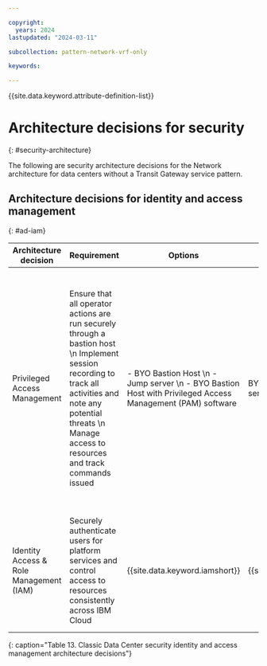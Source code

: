 ```yaml
---

copyright:
  years: 2024
lastupdated: "2024-03-11"

subcollection: pattern-network-vrf-only

keywords:

---
```


{{site.data.keyword.attribute-definition-list}}

# Architecture decisions for security
{: #security-architecture}

The following are security architecture decisions for the Network architecture for data centers without a Transit Gateway service pattern.

## Architecture decisions for identity and access management
{: #ad-iam}

| **Architecture decision**               | **Requirement**                                                                                                                                                                                                            | **Options**                                                                                             | **Decision**                    | **Rationale**                                                                                                                                                                                                                                                                                      |
|-----------------------------------------|----------------------------------------------------------------------------------------------------------------------------------------------------------------------------------------------------------------------------|---------------------------------------------------------------------------------------------------------|---------------------------------|----------------------------------------------------------------------------------------------------------------------------------------------------------------------------------------------------------------------------------------------------------------------------------------------------|
| Privileged Access Management            | Ensure that all operator actions are run securely through a bastion host  \n Implement session recording to track all activities and note any potential threats  \n Manage access to resources and track commands issued | - BYO Bastion Host  \n - Jump server  \n - BYO Bastion Host with Privileged Access Management (PAM) software | BYO Bastion Host or Jump server | The Bastion Host or Jump server is a Virtual Server instance that is provisioned through SSH over a private network to securely access resources within the IBM Cloud private network.  \n \n Using PAM software is recommended when session recording, tracking, and managing all access is required. |
| Identity Access & Role Management (IAM) | Securely authenticate users for platform services and control access to resources consistently across IBM Cloud                                                                                                            | {{site.data.keyword.iamshort}}                                                                                           | {{site.data.keyword.iamshort}}                   | Use IAM access policies to assign users, service IDs, and trusted profiles access to resources within the IBM Cloud account.                                                                                                                                                                       |
{: caption="Table 13. Classic Data Center security identity and access management architecture decisions"}
